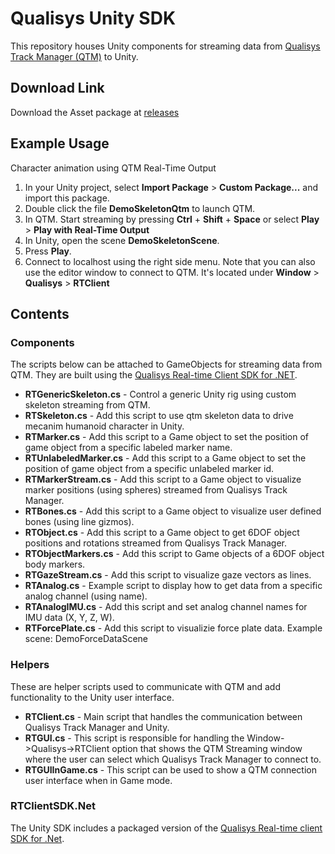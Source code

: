 # Qualisys Unity SDK

This repository houses Unity components for streaming data from [Qualisys Track Manager (QTM)](https://www.qualisys.com/software/qualisys-track-manager) to Unity.

## Download Link
Download the Asset package at [releases](https://github.com/qualisys/Qualisys-Unity-SDK/releases)

## Example Usage
Character animation using QTM Real-Time Output
1. In your Unity project, select **Import Package** > **Custom Package...** and import this package.
2. Double click the file **DemoSkeletonQtm** to launch QTM.
3. In QTM. Start streaming by pressing **Ctrl** + **Shift** + **Space** or select **Play** > **Play with Real-Time Output**
4. In Unity, open the scene **DemoSkeletonScene**.
5. Press **Play**.
6. Connect to localhost using the right side menu.
Note that you can also use the editor window to connect to QTM. It's located under **Window** > **Qualisys** > **RTClient**

## Contents

### Components

The scripts below can be attached to GameObjects for streaming data from QTM. They are built using the [Qualisys Real-time Client SDK for .NET](https://github.com/qualisys/RTClientSDK.Net).

* **RTGenericSkeleton.cs** - Control a generic Unity rig using custom skeleton streaming from QTM. 
* **RTSkeleton.cs** - Add this script to use qtm skeleton data to drive mecanim humanoid character in Unity.
* **RTMarker.cs** - Add this script to a Game object to set the position of game object from a specific labeled marker name.
* **RTUnlabeledMarker.cs** - Add this script to a Game object to set the position of game object from a specific unlabeled marker id.
* **RTMarkerStream.cs** - Add this script to a Game object to visualize marker positions (using spheres) streamed from Qualisys Track Manager.
* **RTBones.cs** - Add this script to a Game object to visualize user defined bones (using line gizmos).
* **RTObject.cs** - Add this script to a Game object to get 6DOF object positions and rotations streamed from Qualisys Track Manager.
* **RTObjectMarkers.cs** - Add this script to Game objects of a 6DOF object body markers.
* **RTGazeStream.cs** - Add this script to visualize gaze vectors as lines.
* **RTAnalog.cs** - Example script to display how to get data from a specific analog channel (using name).
* **RTAnalogIMU.cs** - Add this script and set analog channel names for IMU data (X, Y, Z, W).
* **RTForcePlate.cs** - Add this script to visualizie force plate data. Example scene: DemoForceDataScene

### Helpers

These are helper scripts used to communicate with QTM and add functionality to the Unity user interface.

* **RTClient.cs** - Main script that handles the communication between Qualisys Track Manager and Unity.
* **RTGUI.cs** - This script is responsible for handling the Window->Qualisys->RTClient option that shows the QTM Streaming window where the user can select which Qualisys Track Manager to connect to.
* **RTGUIInGame.cs** - This script can be used to show a QTM connection user interface when in Game mode.

### RTClientSDK.Net

The Unity SDK includes a packaged version of the [Qualisys Real-time client SDK for .Net](https://github.com/qualisys/RTClientSDK.Net).
